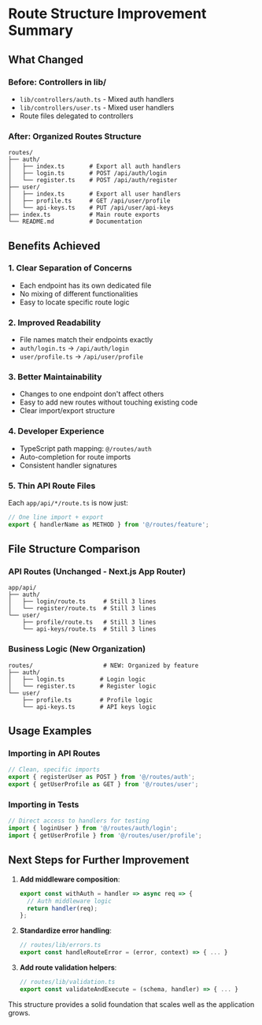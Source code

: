 # Route Structure Improvement Summary

## What Changed

### Before: Controllers in lib/

- `lib/controllers/auth.ts` - Mixed auth handlers
- `lib/controllers/user.ts` - Mixed user handlers
- Route files delegated to controllers

### After: Organized Routes Structure

```
routes/
├── auth/
│   ├── index.ts       # Export all auth handlers
│   ├── login.ts       # POST /api/auth/login
│   └── register.ts    # POST /api/auth/register
├── user/
│   ├── index.ts       # Export all user handlers
│   ├── profile.ts     # GET /api/user/profile
│   └── api-keys.ts    # PUT /api/user/api-keys
├── index.ts           # Main route exports
└── README.md          # Documentation
```

## Benefits Achieved

### 1. **Clear Separation of Concerns**

- Each endpoint has its own dedicated file
- No mixing of different functionalities
- Easy to locate specific route logic

### 2. **Improved Readability**

- File names match their endpoints exactly
- `auth/login.ts` → `/api/auth/login`
- `user/profile.ts` → `/api/user/profile`

### 3. **Better Maintainability**

- Changes to one endpoint don't affect others
- Easy to add new routes without touching existing code
- Clear import/export structure

### 4. **Developer Experience**

- TypeScript path mapping: `@/routes/auth`
- Auto-completion for route imports
- Consistent handler signatures

### 5. **Thin API Route Files**

Each `app/api/*/route.ts` is now just:

```typescript
// One line import + export
export { handlerName as METHOD } from '@/routes/feature';
```

## File Structure Comparison

### API Routes (Unchanged - Next.js App Router)

```
app/api/
├── auth/
│   ├── login/route.ts     # Still 3 lines
│   └── register/route.ts  # Still 3 lines
└── user/
    ├── profile/route.ts   # Still 3 lines
    └── api-keys/route.ts  # Still 3 lines
```

### Business Logic (New Organization)

```
routes/                    # NEW: Organized by feature
├── auth/
│   ├── login.ts          # Login logic
│   └── register.ts       # Register logic
└── user/
    ├── profile.ts        # Profile logic
    └── api-keys.ts       # API keys logic
```

## Usage Examples

### Importing in API Routes

```typescript
// Clean, specific imports
export { registerUser as POST } from '@/routes/auth';
export { getUserProfile as GET } from '@/routes/user';
```

### Importing in Tests

```typescript
// Direct access to handlers for testing
import { loginUser } from '@/routes/auth/login';
import { getUserProfile } from '@/routes/user/profile';
```

## Next Steps for Further Improvement

1. **Add middleware composition**:

   ```typescript
   export const withAuth = handler => async req => {
     // Auth middleware logic
     return handler(req);
   };
   ```

2. **Standardize error handling**:

   ```typescript
   // routes/lib/errors.ts
   export const handleRouteError = (error, context) => { ... }
   ```

3. **Add route validation helpers**:
   ```typescript
   // routes/lib/validation.ts
   export const validateAndExecute = (schema, handler) => { ... }
   ```

This structure provides a solid foundation that scales well as the application grows.
